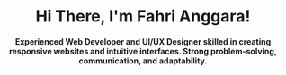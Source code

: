 <div align="center">
<h1 align="center">Hi There, I'm Fahri Anggara!</h1>
<h4 align="center">Experienced Web Developer and UI/UX Designer skilled in creating responsive websites and intuitive interfaces. Strong problem-solving, communication, and adaptability.</h4>
</div>
